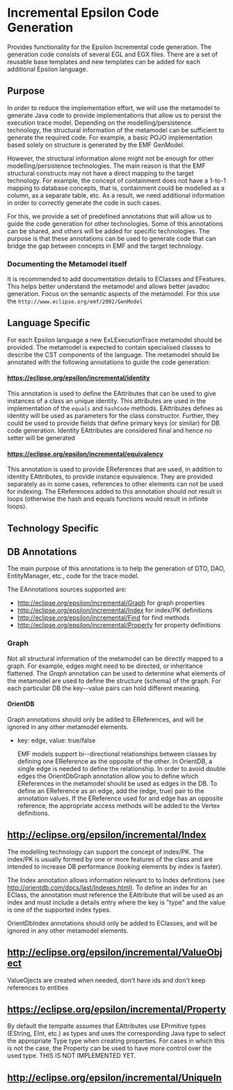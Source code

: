 # Incremental Epsilon Code Generation

Provides functionality for the Epsilon Incremental code generation. The generation
code consists of several EGL and EGX files. There are a set of reusable base templates
and new templates can be added for each additional Epsilon language.

## Purpose
In order to reduce the implementation effort, we will use the metamodel to generate Java code to
provide implementations that allow us to persist the execution trace model. Depending on the
modelling/persistence technology, the structural information of the metamodel can be sufficient
to generate the required code. For example, a basic POJO implementation based solely on structure
is generated by the EMF GenModel.

However, the structural information alone might not be enough for other modelling/persistence
technologies. The main reason is that the EMF structural constructs may not have a direct mapping to
the target technology. For example, the concept of containment does not have a 1-to-1 mapping to
database concepts, that is, containment could be modelled as a column, as a separate table, etc. 
As a result, we need additional information in order to correctly generate the code in such cases.

For this, we provide a set of predefined annotations that will allow us to guide the code
generation for other technologies. Some of this annotations can be shared, and others will be added
for specific technologies. The purpose is that these annotations can be used to generate
code that can bridge the gap between concepts in EMF and the target technology.

### Documenting the Metamodel itself
It is recommended to add documentation details to EClasses and EFeatures. This helps better
understand the metamodel and allows better javadoc generation. Focus on the semantic aspects of the
metamodel. For this use the `http://www.eclipse.org/emf/2002/GenModel`


## Language Specific
For each Epsilon language a new ExLExecutionTrace metamodel should be provided. The metamodel is 
expected to contain specialised classes to describe the CST components of the language. The
metamodel should be annotated with the following annotations to guide the code generation:

#### https://eclipse.org/epsilon/incremental/identity
  This annotation is used to define the EAttributes that can be used to give instances
  of a class an unique identity. This attributes are used in the implementation of the
  `equals` and `hashCode` methods. EAttributes defines as identity will be used as 
  parameters for the class constructor. Further, they could be used to provide fields that
  define primary keys (or similar) for DB code generation. Identity EAttributes are considered
  final and hence no setter will be generated

#### https://eclipse.org/epsilon/incremental/equivalency
  This annotation is used to provide EReferences that are used, in addition to identity
  EAttributes, to provide instance equivalence. They are provided separately as in some
  cases, references to other elements can not be used for indexing. The EReferences
  added to this annotation should not result in loops (otherwise the hash and equals
  functions would result in infinite loops). 
    
## Technology Specific

## DB Annotations
The main purpose of this annotations is to help the generation of DTO, DAO, EntityManager, etc.,
code for the trace model.

The EAnnotations sources supported are:
 
* http://eclipse.org/epsilon/incremental/Graph              for graph properties
* http://eclipse.org/epsilon/incremental/Index              for index/PK definitions
* http://eclipse.org/epsilon/incremental/Find               for find methods
* http://eclipse.org/epsilon/incremental/Property           for property definitions

### Graph
Not all structural information of the metamodel can be directly mapped to a graph. For example, 
edges might need to be directed, or inheritance flattened. The *Graph* annotation can be used to
determine what elements of the metamodel are used to define the structure (schema) of the graph.
For each particular DB the key--value pairs can hold different meaning.

#### OrientDB
Graph annotations should only be added to EReferences, and will be ignored in any other metamodel
elements.
    
- key: edge, value: true/false
    
  EMF models support bi--directional relationships between classes by defining one EReference
  as the opposite of the other. In OrientDB, a single edge is needed to define the relationship.
  In order to avoid double edges the OrientDbGraph annotation allow you to define which
  EReferences in the metamodel should be used as edges in the DB.
  To define an EReference as an edge, add the (edge, true) pair to the annotation values.
  If the EReference used for and edge has an opposite reference, the appropriate access methods
  will be added to the Vertex definitions.

## http://eclipse.org/epsilon/incremental/Index
The modelling technology can support the concept of index/PK. The index/PK is usually formed by one
or more features of the class and are intended to increase DB performance (looking elements by
index is faster). 

  The Index annotation allows information relevant to to Index definitions (see 
  http://orientdb.com/docs/last/Indexes.html). To define an index for an EClass, the annotation
  must reference the EAttribute that will be used as an index and must include a details entry
  where the key is "type" and the value is one of the supported index types.
  
  OrientDbIndex annotations should only be added to EClasses, and will be ignored in any other
  metamodel elements. 
 
## http://eclipse.org/epsilon/incremental/ValueObject
ValueOjects are created when needed, don't have ids and don't keep references to entities 


## https://eclipse.org/epsilon/incremental/Property

  By default the tempalte assumes that EAttributes use EPrmitive types (EString, EInt, etc.) as
  types and uses the corresponding Java type to select the appropriate Type type when creating
  properties. For cases in which this is not the case, the Property can be used to have
  more control over the used type. THIS IS NOT IMPLEMENTED YET.


## http://eclipse.org/epsilon/incremental/UniqueIn